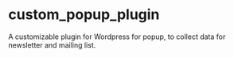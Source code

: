 # custom_popup_plugin
A customizable plugin for Wordpress for popup, to collect data for newsletter and mailing list.
